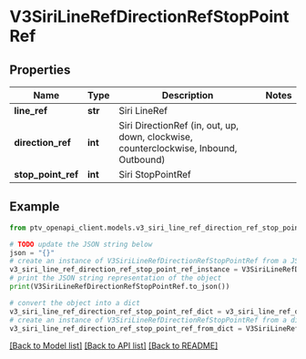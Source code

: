 # V3SiriLineRefDirectionRefStopPointRef


## Properties

Name | Type | Description | Notes
------------ | ------------- | ------------- | -------------
**line_ref** | **str** | Siri LineRef | 
**direction_ref** | **int** | Siri DirectionRef  (in, out, up, down, clockwise, counterclockwise, Inbound, Outbound) | 
**stop_point_ref** | **int** | Siri StopPointRef | 

## Example

```python
from ptv_openapi_client.models.v3_siri_line_ref_direction_ref_stop_point_ref import V3SiriLineRefDirectionRefStopPointRef

# TODO update the JSON string below
json = "{}"
# create an instance of V3SiriLineRefDirectionRefStopPointRef from a JSON string
v3_siri_line_ref_direction_ref_stop_point_ref_instance = V3SiriLineRefDirectionRefStopPointRef.from_json(json)
# print the JSON string representation of the object
print(V3SiriLineRefDirectionRefStopPointRef.to_json())

# convert the object into a dict
v3_siri_line_ref_direction_ref_stop_point_ref_dict = v3_siri_line_ref_direction_ref_stop_point_ref_instance.to_dict()
# create an instance of V3SiriLineRefDirectionRefStopPointRef from a dict
v3_siri_line_ref_direction_ref_stop_point_ref_from_dict = V3SiriLineRefDirectionRefStopPointRef.from_dict(v3_siri_line_ref_direction_ref_stop_point_ref_dict)
```
[[Back to Model list]](../README.md#documentation-for-models) [[Back to API list]](../README.md#documentation-for-api-endpoints) [[Back to README]](../README.md)


